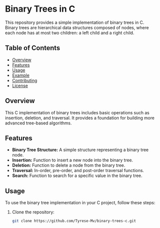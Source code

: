 # Binary Trees in C

This repository provides a simple implementation of binary trees in C. Binary trees are hierarchical data structures composed of nodes, where each node has at most two children: a left child and a right child.

## Table of Contents

- [Overview](#overview)
- [Features](#features)
- [Usage](#usage)
- [Example](#example)
- [Contributing](#contributing)
- [License](#license)

## Overview

This C implementation of binary trees includes basic operations such as insertion, deletion, and traversal. It provides a foundation for building more advanced tree-based algorithms.

## Features

- **Binary Tree Structure:** A simple structure representing a binary tree node.
- **Insertion:** Function to insert a new node into the binary tree.
- **Deletion:** Function to delete a node from the binary tree.
- **Traversal:** In-order, pre-order, and post-order traversal functions.
- **Search:** Function to search for a specific value in the binary tree.

## Usage

To use the binary tree implementation in your C project, follow these steps:

1. Clone the repository:

   ```bash
   git clone https://github.com/Tyrese-Mv/binary-trees-c.git

